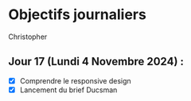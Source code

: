 # Objectifs journaliers

Christopher

## Jour 17 (Lundi 4 Novembre 2024) :

- [x] Comprendre le responsive design
- [x] Lancement du brief Ducsman
